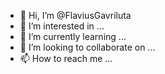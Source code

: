 - 👋 Hi, I’m @FlaviusGavriluta
- 👀 I’m interested in ...
- 🌱 I’m currently learning ...
- 💞️ I’m looking to collaborate on ...
- 📫 How to reach me ...

<!---
FlaviusGavriluta/FlaviusGavriluta is a ✨ special ✨ repository because its `README.md` (this file) appears on your GitHub profile.
You can click the Preview link to take a look at your changes.
--->

